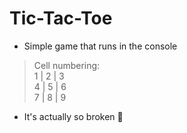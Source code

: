 # Tic-Tac-Toe
- Simple game that runs in the console<br>
> Cell numbering:<br>
>  1 | 2 | 3<br>
>  4 | 5 | 6<br>
>  7 | 8 | 9<br>
- It's actually so broken :smiling_face_with_tear:
